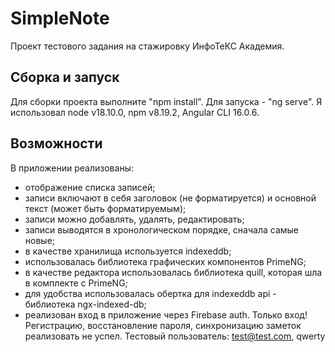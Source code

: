 # SimpleNote

Проект тестового задания на стажировку ИнфоТеКС Академия.

## Сборка и запуск
Для сборки проекта выполните "npm install". Для запуска - "ng serve".
Я использовал node v18.10.0, npm v8.19.2, Angular CLI 16.0.6.

## Возможности
В приложении реализованы:
- отображение списка записей;
- записи включают в себя заголовок (не форматируется) и основной текст (может быть форматируемым);
- записи можно добавлять, удалять, редактировать;
- записи выводятся в хронологическом порядке, сначала самые новые;
- в качестве хранилища используется indexeddb;
- использовалась библиотека графических компонентов PrimeNG;
- в качестве редактора использовалась библиотека quill, которая шла в комплекте с PrimeNG;
- для удобства использовалась обертка для indexeddb api - библиотека ngx-indexed-db;
- реализован вход в приложение через Firebase auth. Только вход! Регистрацию, восстановление пароля, синхронизацию заметок реализовать не успел. Тестовый пользователь: test@test.com, qwerty
